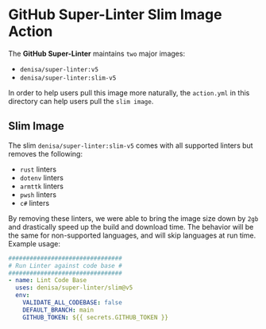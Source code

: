 # GitHub Super-Linter Slim Image Action

The **GitHub Super-Linter** maintains `two` major images:

- `denisa/super-linter:v5`
- `denisa/super-linter:slim-v5`

In order to help users pull this image more naturally, the `action.yml` in this directory can help users pull the `slim image`.

## Slim Image

The slim `denisa/super-linter:slim-v5` comes with all supported linters but removes the following:

- `rust` linters
- `dotenv` linters
- `armttk` linters
- `pwsh` linters
- `c#` linters

By removing these linters, we were able to bring the image size down by `2gb` and drastically speed up the build and download time.
The behavior will be the same for non-supported languages, and will skip languages at run time.
Example usage:

```yml
################################
# Run Linter against code base #
################################
- name: Lint Code Base
  uses: denisa/super-linter/slim@v5
  env:
    VALIDATE_ALL_CODEBASE: false
    DEFAULT_BRANCH: main
    GITHUB_TOKEN: ${{ secrets.GITHUB_TOKEN }}
```

